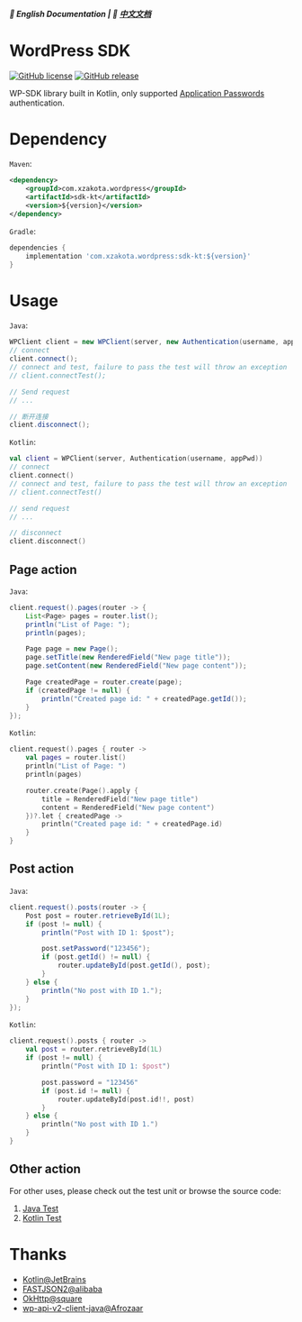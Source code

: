 ##### 📖 English Documentation | 📖 [中文文档](README.md)

# WordPress SDK
[![GitHub license](https://img.shields.io/github/license/xzakota/WordPressSDK?color=blue)](https://github.com/xzakota/WordPressSDK/blob/main/LICENSE)
[![GitHub release](https://img.shields.io/github/v/release/xzakota/WordPressSDK?display_name=release&logo=github&color=green)](https://github.com/xzakota/WordPressSDK/releases)

WP-SDK library built in Kotlin, only supported [Application Passwords](https://developer.wordpress.org/rest-api/using-the-rest-api/authentication/#basic-authentication-with-application-passwords) authentication.

# Dependency
`Maven`:
```xml
<dependency>
    <groupId>com.xzakota.wordpress</groupId>
    <artifactId>sdk-kt</artifactId>
    <version>${version}</version>
</dependency>
```

`Gradle`:
```groovy
dependencies {
    implementation 'com.xzakota.wordpress:sdk-kt:${version}'
}
```

# Usage
`Java`:
```java
WPClient client = new WPClient(server, new Authentication(username, appPwd));
// connect
client.connect();
// connect and test, failure to pass the test will throw an exception
// client.connectTest();

// Send request
// ...

// 断开连接
client.disconnect();
```

`Kotlin`:
```kotlin
val client = WPClient(server, Authentication(username, appPwd))
// connect
client.connect()
// connect and test, failure to pass the test will throw an exception
// client.connectTest()

// send request
// ...

// disconnect
client.disconnect()
```

## Page action
`Java`:
```java
client.request().pages(router -> {
    List<Page> pages = router.list();
    println("List of Page: ");
    println(pages);

    Page page = new Page();
    page.setTitle(new RenderedField("New page title"));
    page.setContent(new RenderedField("New page content"));

    Page createdPage = router.create(page);
    if (createdPage != null) {
        println("Created page id: " + createdPage.getId());
    }
});
```

`Kotlin`:
```kotlin
client.request().pages { router ->
    val pages = router.list()
    println("List of Page: ")
    println(pages)

    router.create(Page().apply {
        title = RenderedField("New page title")
        content = RenderedField("New page content")
    })?.let { createdPage ->
        println("Created page id: " + createdPage.id)
    }
}
```

## Post action
`Java`:
```java
client.request().posts(router -> {
    Post post = router.retrieveById(1L);
    if (post != null) {
        println("Post with ID 1: $post");

        post.setPassword("123456");
        if (post.getId() != null) {
            router.updateById(post.getId(), post);
        }
    } else {
        println("No post with ID 1.");
    }
});
```

`Kotlin`:
```kotlin
client.request().posts { router ->
    val post = router.retrieveById(1L)
    if (post != null) {
        println("Post with ID 1: $post")

        post.password = "123456"
        if (post.id != null) {
            router.updateById(post.id!!, post)
        }
    } else {
        println("No post with ID 1.")
    }
}
```

## Other action
For other uses, please check out the test unit or browse the source code:
1. [Java Test](https://github.com/xzakota/WordPressSDK/blob/master/SDK-KT/src/test/java/com/xzakota/wordpress/WPClientJTest.java)
2. [Kotlin Test](https://github.com/xzakota/WordPressSDK/blob/master/SDK-KT/src/test/kotlin/com/xzakota/wordpress/WPClientTest.kt)

# Thanks
- [Kotlin@JetBrains](https://github.com/JetBrains/kotlin)
- [FASTJSON2@alibaba](https://github.com/alibaba/fastjson2)
- [OkHttp@square](https://github.com/square/okhttp)
- [wp-api-v2-client-java@Afrozaar](https://github.com/Afrozaar/wp-api-v2-client-java)